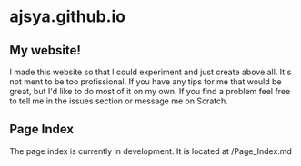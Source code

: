 # ajsya.github.io
## My website!

I made this website so that I could experiment and just create above all. It's not ment to be too profissional. If you have any tips for me that would be great, but I'd like to do most of it on my own. If you find a problem feel free to tell me in the issues section or message me on Scratch.

## Page Index

The page index is currently in development. It is located at /Page_Index.md
